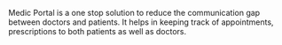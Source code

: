 
Medic Portal is a one stop solution to reduce the communication gap between doctors and patients. It helps in keeping track of appointments,  prescriptions to both patients as well as doctors. 
